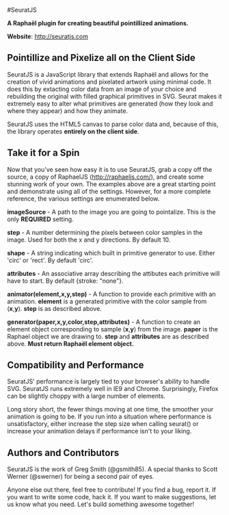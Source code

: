 ﻿#SeuratJS

**A Raphaël plugin for creating beautiful pointillized animations.**

**Website**: http://seuratjs.com


## Pointillize and Pixelize all on the Client Side

SeuratJS is a JavaScript library that extends Raphaël and allows for the creation of vivid animations and pixelated artwork using minimal code. It does this by extacting color data from an image of your choice and rebuilding the original with filled graphical primitives in SVG. Seurat makes it extremely easy to alter what primitives are generated (how they look and where they appear) and how they animate.

SeuratJS uses the HTML5 canvas to parse color data and, because of this, the library operates **entirely on the client side**.

## Take it for a Spin

Now that you’ve seen how easy it is to use SeuratJS, grab a copy off the source, a copy of RaphaelJS (http://raphaeljs.com/), and create some stunning work of your own.  The examples above are a great starting point and demonstrate using all of the settings.  However, for a more complete reference, the various settings are enumerated below.

**imageSource** - A path to the image you are going to pointalize. This is the only **REQUIRED** setting.

**step** - A number determining the pixels between color samples in the image. Used for both the x and y directions. By default 10. 

**shape** - A string indicating which built in primitive generator to use. Either 'circ' or 'rect'. By default 'circ'. 

**attributes** - An associative array describing the attibutes each primitive will have to start. By default {stroke: "none"}. 

**animator(element,x,y,step)** - A function to provide each primitive with an animation. **element** is a generated primitive with the color sample from (**x**,**y**). **step** is as described above. 

**generator(paper,x,y,color,step,attributes)** - A function to create an element object corresponding to sample (**x**,**y**) from the image. **paper** is the Raphael object we are drawing to. **step** and **attributes** are as described above. **Must return Raphaël element object.**

## Compatibility and Performance

SeuratJS' performance is largely tied to your browser's ability to handle SVG. SeuratJS runs extremely well in IE9 and Chrome. Surprisingly, Firefox can be slightly choppy with a large number of elements.

Long story short, the fewer things moving at one time, the smoother your animation is going to be. If you run into a situation where performance is unsatisfactory, either increase the step size when calling seurat() or increase your animation delays if performance isn't to your liking.

## Authors and Contributors

SeuratJS is the work of Greg Smith (@gsmith85). A special thanks to Scott Werner (@swerner) for being a second pair of eyes. 

Anyone else out there, feel free to contribute!  If you find a bug, report it.  If you want to write some code, hack it.  If you want to make suggestions, let us know what you need.  Let's build something awesome together!